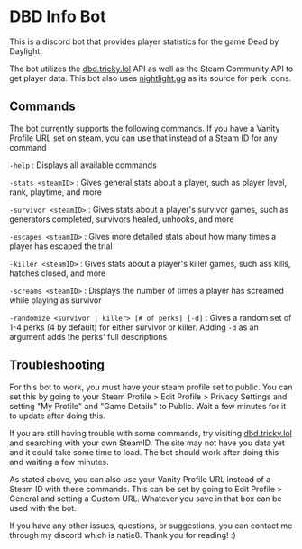 # DBD Info Bot

This is a discord bot that provides player statistics for the game Dead by Daylight.

The bot utilizes the [dbd.tricky.lol](https://dbd.tricky.lol/) API as well as the Steam Community API to get player data.
This bot also uses [nightlight.gg](https://nightlight.gg/) as its source for perk icons.

## Commands

The bot currently supports the following commands.
If you have a Vanity Profile URL set on steam, you can use that instead of a Steam ID for any command

`-help` : Displays all available commands

`-stats <steamID>` : Gives general stats about a player, such as player level, rank, playtime, and more

`-survivor <steamID>` : Gives stats about a player's survivor games, such as generators completed, survivors healed, unhooks, and more

`-escapes <steamID>` : Gives more detailed stats about how many times a player has escaped the trial

`-killer <steamID>` : Gives stats about a player's killer games, such ass kills, hatches closed, and more

`-screams <steamID>` : Displays the number of times a player has screamed while playing as survivor

`-randomize <survivor | killer> [# of perks] [-d]` : Gives a random set of 1-4 perks (4 by default) for either survivor or killer. Adding `-d` as an argument adds the perks' full descriptions

## Troubleshooting

For this bot to work, you must have your steam profile set to public. You can set this by going to your Steam Profile > Edit Profile > Privacy Settings and setting "My Profile" and "Game Details" to Public. Wait a few minutes for it to update after doing this.

If you are still having trouble with some commands, try visiting [dbd.tricky.lol](https://dbd.tricky.lol/) and searching with your own SteamID. The site may not have you data yet and it could take some time to load. The bot should work after doing this and waiting a few minutes.

As stated above, you can also use your Vanity Profile URL instead of a Steam ID with these commands. This can be set by going to Edit Profile > General and setting a Custom URL. Whatever you save in that box can be used with the bot.

If you have any other issues, questions, or suggestions, you can contact me through my discord which is natie8. Thank you for reading! :)